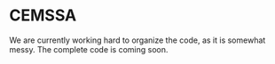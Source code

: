 # CEMSSA
We are currently working hard to organize the code, as it is somewhat messy. The complete code is coming soon.
